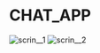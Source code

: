 # CHAT_APP
![scrin__1](https://user-images.githubusercontent.com/54546416/128645301-f8f6bd5b-40eb-45eb-acad-30c35d69809e.png)
![scrin__2](https://user-images.githubusercontent.com/54546416/128645303-b0215c03-f9a3-4e6c-a5b2-9e9b1183b89a.png)
